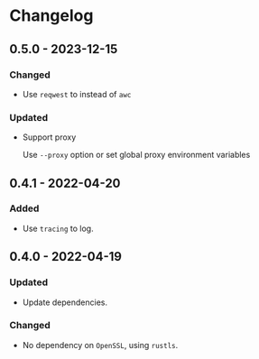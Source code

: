 # Changelog

## 0.5.0 - 2023-12-15

### Changed

- Use `reqwest` to instead of `awc`

### Updated

- Support proxy

  Use `--proxy` option or set global proxy environment variables

## 0.4.1 - 2022-04-20

### Added

- Use `tracing` to log.

## 0.4.0 - 2022-04-19

### Updated

- Update dependencies.

### Changed

- No dependency on `OpenSSL`, using `rustls`.

